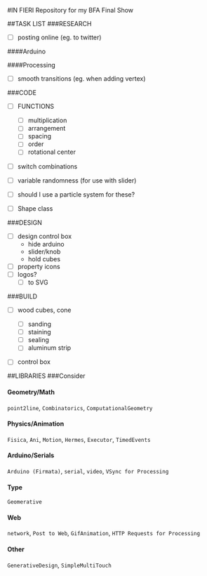 #IN FIERI
Repository for my BFA Final Show

##TASK LIST
###RESEARCH
+ [ ] posting online (eg. to twitter)

####Arduino

####Processing
+ [ ] smooth transitions (eg. when adding vertex)


###CODE
+ [ ] FUNCTIONS
    + [ ] multiplication
    + [ ] arrangement
    + [ ] spacing
    + [ ] order
    + [ ] rotational center
+ [ ] switch combinations
+ [ ] variable randomness (for use with slider)
+ [ ] should I use a particle system for these?
+ [ ] Shape class


###DESIGN
+ [ ] design control box
  - hide arduino
  - slider/knob
  - hold cubes
+ [ ] property icons
+ [ ] logos?
  - [ ] to SVG

###BUILD
+ [ ] wood cubes, cone
  - [ ] sanding
  - [ ] staining
  - [ ] sealing
  - [ ] aluminum strip
+ [ ] control box


##LIBRARIES
###Consider
#### Geometry/Math
`point2line`, `Combinatorics`, `ComputationalGeometry`
#### Physics/Animation
`Fisica`, `Ani`, `Motion`, `Hermes`, `Executor`, `TimedEvents`
#### Arduino/Serials
`Arduino (Firmata)`, `serial`,  `video`, `VSync for Processing`
#### Type
`Geomerative`
#### Web
`network`, `Post to Web`, `GifAnimation`, `HTTP Requests for Processing`
#### Other
`GenerativeDesign`, `SimpleMultiTouch`

